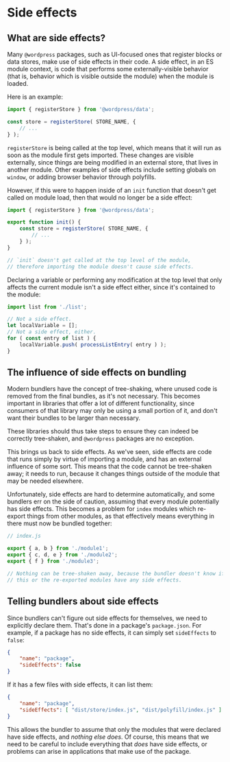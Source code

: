 # Side effects

## What are side effects?

Many `@wordpress` packages, such as UI-focused ones that register blocks or data stores, make use of side effects in their code. A side effect, in an ES module context, is code that performs some externally-visible behavior (that is, behavior which is visible outside the module) when the module is loaded.

Here is an example:

```js
import { registerStore } from '@wordpress/data';

const store = registerStore( STORE_NAME, {
	// ...
} );
```

`registerStore` is being called at the top level, which means that it will run as soon as the module first gets imported. These changes are visible externally, since things are being modified in an external store, that lives in another module. Other examples of side effects include setting globals on `window`, or adding browser behavior through polyfills.

However, if this were to happen inside of an `init` function that doesn't get called on module load, then that would no longer be a side effect:

```js
import { registerStore } from '@wordpress/data';

export function init() {
	const store = registerStore( STORE_NAME, {
		// ...
	} );
}

// `init` doesn't get called at the top level of the module,
// therefore importing the module doesn't cause side effects.
```

Declaring a variable or performing any modification at the top level that only affects the current module isn't a side effect either, since it's contained to the module:

```js
import list from './list';

// Not a side effect.
let localVariable = [];
// Not a side effect, either.
for ( const entry of list ) {
	localVariable.push( processListEntry( entry ) );
}
```

## The influence of side effects on bundling

Modern bundlers have the concept of tree-shaking, where unused code is removed from the final bundles, as it's not necessary. This becomes important in libraries that offer a lot of different functionality, since consumers of that library may only be using a small portion of it, and don't want their bundles to be larger than necessary.

These libraries should thus take steps to ensure they can indeed be correctly tree-shaken, and `@wordpress` packages are no exception.

This brings us back to side effects. As we've seen, side effects are code that runs simply by virtue of importing a module, and has an external influence of some sort. This means that the code cannot be tree-shaken away; it needs to run, because it changes things outside of the module that may be needed elsewhere.

Unfortunately, side effects are hard to determine automatically, and some bundlers err on the side of caution, assuming that every module potentially has side effects. This becomes a problem for `index` modules which re-export things from other modules, as that effectively means everything in there must now be bundled together:

```js
// index.js

export { a, b } from './module1';
export { c, d, e } from './module2';
export { f } from './module3';

// Nothing can be tree-shaken away, because the bundler doesn't know if
// this or the re-exported modules have any side effects.
```

## Telling bundlers about side effects

Since bundlers can't figure out side effects for themselves, we need to explicitly declare them. That's done in a package's `package.json`. For example, if a package has no side effects, it can simply set `sideEffects` to `false`:

```json
{
	"name": "package",
	"sideEffects": false
}
```

If it has a few files with side effects, it can list them:

```json
{
	"name": "package",
	"sideEffects": [ "dist/store/index.js", "dist/polyfill/index.js" ]
}
```

This allows the bundler to assume that only the modules that were declared have side effects, and _nothing else does_. Of course, this means that we need to be careful to include everything that _does_ have side effects, or problems can arise in applications that make use of the package.
